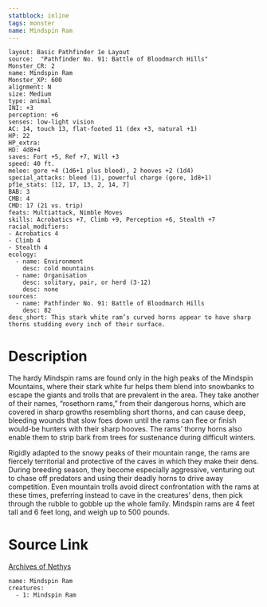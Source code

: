 ```yaml
---
statblock: inline
tags: monster
name: Mindspin Ram
---
```

```statblock
layout: Basic Pathfinder 1e Layout
source:  "Pathfinder No. 91: Battle of Bloodmarch Hills"
Monster_CR: 2
name: Mindspin Ram
Monster_XP: 600
alignment: N
size: Medium
type: animal
INI: +3
perception: +6
senses: low-light vision
AC: 14, touch 13, flat-footed 11 (dex +3, natural +1)
HP: 22
HP_extra: 
HD: 4d8+4
saves: Fort +5, Ref +7, Will +3
speed: 40 ft.
melee: gore +4 (1d6+1 plus bleed), 2 hooves +2 (1d4)
special_attacks: bleed (1), powerful charge (gore, 1d8+1)
pf1e_stats: [12, 17, 13, 2, 14, 7]
BAB: 3
CMB: 4
CMD: 17 (21 vs. trip)
feats: Multiattack, Nimble Moves
skills: Acrobatics +7, Climb +9, Perception +6, Stealth +7
racial_modifiers:
- Acrobatics 4
- Climb 4
- Stealth 4
ecology:
  - name: Environment
    desc: cold mountains
  - name: Organisation
    desc: solitary, pair, or herd (3-12)
    desc: none
sources:
  - name: Pathfinder No. 91: Battle of Bloodmarch Hills
    desc: 82
desc_short: This stark white ram’s curved horns appear to have sharp thorns studding every inch of their surface.
```
# Description
The hardy Mindspin rams are found only in the high peaks of the Mindspin Mountains, where their stark white fur helps them blend into snowbanks to escape the giants and trolls that are prevalent in the area. They take another of their names, “rosethorn rams,” from their dangerous horns, which are covered in sharp growths resembling short thorns, and can cause deep, bleeding wounds that slow foes down until the rams can flee or finish would-be hunters with their sharp hooves. The rams’ thorny horns also enable them to strip bark from trees for sustenance during difficult winters.

Rigidly adapted to the snowy peaks of their mountain range, the rams are fiercely territorial and protective of the caves in which they make their dens. During breeding season, they become especially aggressive, venturing out to chase off predators and using their deadly horns to drive away competition. Even mountain trolls avoid direct confrontation with the rams at these times, preferring instead to cave in the creatures’ dens, then pick through the rubble to gobble up the whole family. Mindspin rams are 4 feet tall and 6 feet long, and weigh up to 500 pounds.
# Source Link
[Archives of Nethys](https://aonprd.com/MonsterDisplay.aspx?ItemName=Mindspin%20Ram)
```encounter-table
name: Mindspin Ram
creatures:
  - 1: Mindspin Ram
```
